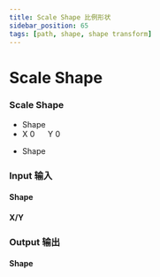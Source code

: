 ```yaml
---
title: Scale Shape 比例形状
sidebar_position: 65
tags: [path, shape, shape transform]
---
```


# Scale Shape

<div className="patch-container">
    <div className="patch processor">
        <h3>Scale Shape</h3>
        <ul className="inputs">
            <li>Shape</li>
            <li>X <span>0</span> &nbsp;&nbsp;&nbsp;&nbsp; Y <span>0</span></li>
        </ul>
        <ul className="outputs">
            <li>Shape</li>
        </ul>
    </div>
</div>


<div className="port-descriptions">
<div className="inputs">

### Input 输入

#### Shape

#### X/Y


</div>
<div className="outputs">

### Output 输出

#### Shape

</div>
</div>